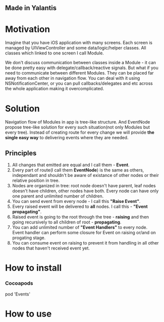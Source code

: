 ## Made in Yalantis

# Motivation

Imagine that you have iOS application with many screens. Each screen is managed by UIViewController and some data/logic/helper classes. All classes which linked to one screen I call Module. 

We don't discuss communication between classes inside a Module - it can be done pretty easy with delegate/callback/reactive signals.
But what if you need to communicate between different Modules. They can be placed far away from each other in navigation flow.
You can deal with it using NSNotificationCenter, or you can pull callbacks/delegates and etc across the whole application making it overcomplicated.

# Solution

Navigation flow of Modules in app is tree-like structure. And EventNode propose tree-like solution for every such situation(not only Modules but every tree). 
Instead of creating route for every change we will provide **the single easy way** to delivering events where they are needed.

## Principles

1. All changes that emitted are equal and I call them - **Event**.
2. Every part of route(I call them **EventNode**) is the same as others, independant and shouldn't be aware of existance of other nodes or their relative position in tree.
3. Nodes are organized in tree: root node doesn't have parent, leaf nodes doesn't have children, other nodes have both.
Every node can have only one parent and unlimited number of children.
4. You can send event from every node - I call this **"Raise Event"**.
5. Every raised event will be delivered to **all** nodes. I call this - **"Event propagating"**.
6. Raised event is going to the root through the tree - **raising** and then going recursively to all children of root - **propagating**.
7. You can add unlimited number of **"Event Handlers"** to every node. Event handler can perform some closure for Event on raising or/and on progating stage.
8. You can consume event on raising to prevent it from handling in all other nodes that haven't received event yet.

# How to install

### Cocoapods

pod 'Events'

# How to use
